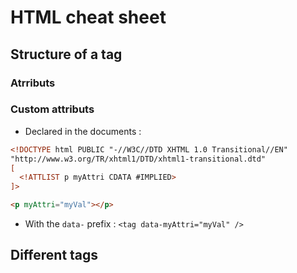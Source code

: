 #  HTML cheat sheet

## Structure of a tag
### Atrributs
### Custom attributs
- Declared in the documents :
```html
<!DOCTYPE html PUBLIC "-//W3C//DTD XHTML 1.0 Transitional//EN"
"http://www.w3.org/TR/xhtml1/DTD/xhtml1-transitional.dtd"
[
  <!ATTLIST p myAttri CDATA #IMPLIED>
]>

<p myAttri="myVal"></p>

```
- With the `data-` prefix : `<tag data-myAttri="myVal" />`

## Different tags